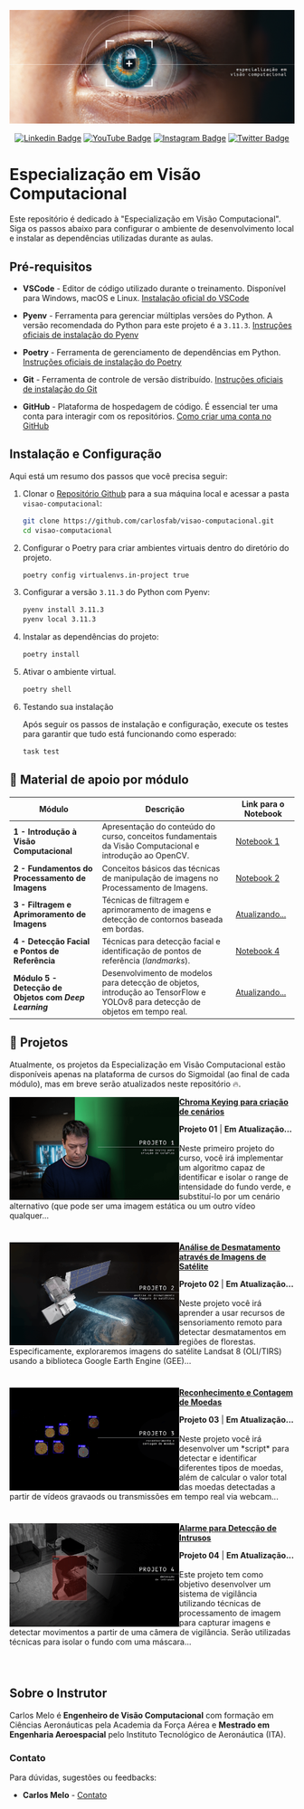 [<img src="assets/evc_banner_wide.png" alt="Especialização em Visão Computacional | https://sigmoidal.ai)" title="Especialização em Visão Computacional | https://sigmoidal.ai/en)"/>](https://sigmoidal.ai/)

<div align="center">
  
  [![Linkedin Badge](https://img.shields.io/badge/LinkedIn-0077B5?style=flat-square&logo=Linkedin&logoColor=white&link=https://www.linkedin.com/in/carlos-melo-data-science/)](https://www.linkedin.com/in/carlos-melo-data-science/)
  [![YouTube Badge](https://img.shields.io/badge/YouTube-FF0000?style=flat-square&logo=youtube&logoColor=white)](https://www.youtube.com/@CarlosMeloSigmoidal)
  [![Instagram Badge](https://img.shields.io/badge/Instagram-E4405F?style=flat-square&logo=instagram&logoColor=white)](https://www.instagram.com/carlos_melo.py)
  [![Twitter Badge](https://img.shields.io/twitter/follow/:carlos_melo_py)](https://twitter.com/carlos_melo_py)

</div>

# Especialização em Visão Computacional

Este repositório é dedicado à "Especialização em Visão Computacional". Siga os passos abaixo para configurar o ambiente de desenvolvimento local e instalar as dependências utilizadas durante as aulas.

## Pré-requisitos

* **VSCode** - Editor de código utilizado durante o treinamento. Disponível para Windows, macOS e Linux. [Instalação oficial do VSCode](https://code.visualstudio.com/download)

* **Pyenv** - Ferramenta para gerenciar múltiplas versões do Python. A versão recomendada do Python para este projeto é a `3.11.3`. [Instruções oficiais de instalação do Pyenv](https://github.com/pyenv/pyenv#installation)

* **Poetry** - Ferramenta de gerenciamento de dependências em Python. [Instruções oficiais de instalação do Poetry](https://python-poetry.org/docs/#installation)

* **Git** - Ferramenta de controle de versão distribuído. [Instruções oficiais de instalação do Git](https://git-scm.com/book/en/v2/Getting-Started-Installing-Git)

* **GitHub** - Plataforma de hospedagem de código. É essencial ter uma conta para interagir com os repositórios. [Como criar uma conta no GitHub](https://docs.github.com/pt/get-started/onboarding/getting-started-with-your-github-account)

## Instalação e Configuração

Aqui está um resumo dos passos que você precisa seguir:

1. Clonar o [Repositório Github](https://github.com/carlosfab/visao-computacional) para a sua máquina local e acessar a pasta `visao-computacional`:

   ```bash
   git clone https://github.com/carlosfab/visao-computacional.git
   cd visao-computacional
   ```

2. Configurar o Poetry para criar ambientes virtuais dentro do diretório do projeto.

   ```bash
   poetry config virtualenvs.in-project true
   ```

3. Configurar a versão `3.11.3` do Python com Pyenv:

   ```bash
   pyenv install 3.11.3
   pyenv local 3.11.3
   ```

4. Instalar as dependências do projeto:

   ```bash
   poetry install
   ```

5. Ativar o ambiente virtual.

   ```bash
   poetry shell
   ```

6. Testando sua instalação

   Após seguir os passos de instalação e configuração, execute os testes para garantir que tudo está funcionando como esperado:

   ```bash
   task test
   ```

## **🚀 Material de apoio por módulo**

| Módulo | Descrição | Link para o Notebook |
|--------|-----------|----------------------|
| **1 - Introdução à Visão Computacional** | Apresentação do conteúdo do curso, conceitos fundamentais da Visão Computacional e introdução ao OpenCV. | [Notebook 1](notebooks/01_introducao_a_visao_computacional.ipynb) |
| **2 - Fundamentos do Processamento de Imagens** | Conceitos básicos das técnicas de manipulação de imagens no Processamento de Imagens. | [Notebook 2](notebooks/02_fundamentos_do_processamento_de_imagens.ipynb) |
| **3 - Filtragem e Aprimoramento de Imagens** | Técnicas de filtragem e aprimoramento de imagens e detecção de contornos baseada em bordas. | [Atualizando...](https://github.com/carlosfab/visao-computacional/blob/main/notebooks/) |
| **4 - Detecção Facial e Pontos de Referência** | Técnicas para detecção facial e identificação de pontos de referência (*landmarks*). | [Notebook 4](notebooks/04_deteccao_facial_e_landmarks.ipynb) |
| **Módulo 5 - Detecção de Objetos com *Deep Learning*** | Desenvolvimento de modelos para detecção de objetos, introdução ao TensorFlow e YOLOv8 para detecção de objetos em tempo real. | [Atualizando...](https://github.com/carlosfab/visao-computacional/blob/main/notebooks/) |

## 🚀 Projetos

Atualmente, os projetos da Especialização em Visão Computacional estão disponíveis apenas na plataforma de cursos do Sigmoidal (ao final de cada módulo), mas em breve serão atualizados neste repositório 🔥.

<p align="left">
<a href="#" title="Detecção e Substituição de Fundo em Vídeos (Chroma Key)"><img src="assets/projeto_01_thumb.png" alt="Detecção e Substituição de Fundo em Vídeos (Chroma Key)" width="300px" align="left" /></a>
<a href="#" title="Detecção e Substituição de Fundo em Vídeos (Chroma Key)"><strong>Chroma Keying para criação de cenários</strong></a>
<div><strong>Projeto 01</strong> | <strong>Em Atualização...</strong></div>
<br/> Neste primeiro projeto do curso, você irá implementar um algoritmo capaz de identificar e isolar o range de intensidade do fundo verde, e substituí-lo por um cenário alternativo (que pode ser uma imagem estática ou um outro vídeo qualquer...</p>

#

<p align="left">
<a href="#" title="Análise de Desmatamento através de Imagens de Satélite"><img src="assets/projeto_02_thumb.png" alt="Análise de Desmatamento através de Imagens de Satélite" width="300px" align="left" /></a>
<a href="#" title="Análise de Desmatamento através de Imagens de Satélite"><strong>Análise de Desmatamento através de Imagens de Satélite</strong></a>
<div><strong>Projeto 02</strong> | <strong>Em Atualização...</strong></div>
<br/> Neste projeto você irá aprender a usar recursos de sensoriamento remoto para detectar desmatamentos em regiões de florestas. Especificamente, exploraremos imagens do satélite Landsat 8 (OLI/TIRS) usando a biblioteca Google Earth Engine (GEE)... </p>

#

<p align="left">
<a href="#" title="Reconhecimento e Contagem de Moedas"><img src="assets/projeto_03_thumb.png" alt="Reconhecimento e Contagem de Moedas" width="300px" align="left" /></a>
<a href="#" title="Reconhecimento e Contagem de Moedas"><strong>Reconhecimento e Contagem de Moedas</strong></a>
<div><strong>Projeto 03</strong> | <strong>Em Atualização...</strong></div>
<br/> Neste projeto você irá desenvolver um *script* para detectar e identificar diferentes tipos de moedas, além de calcular o valor total das moedas detectadas a partir de vídeos gravaods ou transmissões em tempo real via webcam...</p>

#

<p align="left">
<a href="#" title="Alarme para Detecção de Intrusos"><img src="assets/projeto_04_thumb.png" alt="Alarme para Detecção de Intrusos" width="300px" align="left" /></a>
<a href="#" title="Alarme para Detecção de Intrusos"><strong>Alarme para Detecção de Intrusos</strong></a>
<div><strong>Projeto 04</strong> | <strong>Em Atualização...</strong></div>
<br/> Este projeto tem como objetivo desenvolver um sistema de vigilância utilizando técnicas de processamento de imagem para capturar imagens e detectar movimentos a partir de uma câmera de vigilância. Serão utilizadas técnicas para isolar o fundo com uma máscara...</p><br/>

#

## Sobre o Instrutor

<p align="left">
Carlos Melo é <strong>Engenheiro de Visão Computacional</strong> com formação em Ciências Aeronáuticas pela Academia da Força Aérea e <strong>Mestrado em Engenharia Aeroespacial</strong> pelo Instituto Tecnológico de Aeronáutica (ITA).
</p>

### Contato

Para dúvidas, sugestões ou feedbacks:

* **Carlos Melo** - [Contato](https://sigmoidal.ai/contato/)
